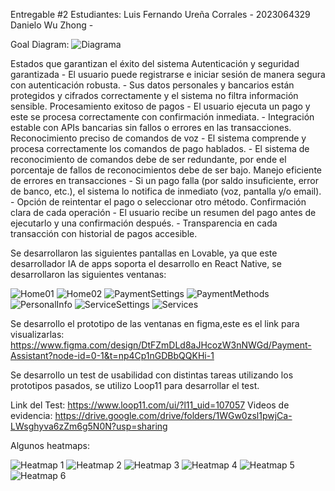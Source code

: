 Entregable #2
Estudiantes:
    Luis Fernando Ureña Corrales - 2023064329
    Danielo Wu Zhong - 

Goal Diagram:
![Diagrama](/Imagenes/diagrama.jpeg)

Estados que garantizan el éxito del sistema
    Autenticación y seguridad garantizada
    -   El usuario puede registrarse e iniciar sesión de manera segura con autenticación robusta.
    -   Sus datos personales y bancarios están protegidos y cifrados correctamente y el sistema no filtra información sensible.
    Procesamiento exitoso de pagos
    -   El usuario ejecuta un pago y este se procesa correctamente con confirmación inmediata.
    -   Integración estable con APIs bancarias sin fallos o errores en las transacciones.
    Reconocimiento preciso de comandos de voz
    -   El sistema comprende y procesa correctamente los comandos de pago hablados.
    -   El sistema de reconocimiento de comandos debe de ser redundante, por ende el porcentaje de fallos de reconocimientos debe de ser bajo.
    Manejo eficiente de errores en transacciones
    -   Si un pago falla (por saldo insuficiente, error de banco, etc.), el sistema lo notifica de inmediato (voz, pantalla y/o email).
    -   Opción de reintentar el pago o seleccionar otro método.
    Confirmación clara de cada operación
    -   El usuario recibe un resumen del pago antes de ejecutarlo y una confirmación después.
    -   Transparencia en cada transacción con historial de pagos accesible.

Se desarrollaron las siguientes pantallas en Lovable, ya que este desarrollador IA de apps soporta el desarrollo en React Native, se desarrollaron las siguientes ventanas:

![Home01](/Imagenes/Home01.JPG) 
![Home02](/Imagenes/Home02.JPG) 
![PaymentSettings](/Imagenes/IA-protoyipo-Lovable.JPG) 
![PaymentMethods](/Imagenes/Payment-Methods.JPG) 
![PersonalInfo](/Imagenes/Personal-Info.JPG) 
![ServiceSettings](/Imagenes/Service-Settings.JPG) 
![Services](/Imagenes/Services.JPG) 


Se desarrollo el prototipo de las ventanas en figma,este es el link para visualizarlas:
https://www.figma.com/design/DtFZmDLd8aJHcozW3nNWGd/Payment-Assistant?node-id=0-1&t=np4Cp1nGDBbQQKHi-1

Se desarrollo un test de usabilidad con distintas tareas utilizando los prototipos pasados, se utilizo Loop11 para desarrollar el test.

Link del Test: https://www.loop11.com/ui/?l11_uid=107057
Videos de evidencia: https://drive.google.com/drive/folders/1WGw0zsl1pwjCa-LWsghyva6zZm6g5N0N?usp=sharing

Algunos heatmaps:

![Heatmap 1](Imagenes/Heatmaps/AccountSettings.JPG)
![Heatmap 2](Imagenes/Heatmaps/Payment.JPG)
![Heatmap 3](Imagenes/Heatmaps/PaymentMethods.JPG)
![Heatmap 4](Imagenes/Heatmaps/PaymentSettings.JPG)
![Heatmap 5](Imagenes/Heatmaps/ServiceSettings.JPG)
![Heatmap 6](Imagenes/Heatmaps/Services.JPG)
